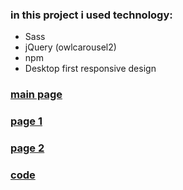 ### in this project i used technology:
* Sass
* jQuery (owlcarousel2)
* npm
* Desktop first responsive design

### [main page](https://ZhuchkouAA.github.io/project-wired/public)
### [page 1](https://zhuchkouaa.github.io/project-wired/public/christmas.html)
### [page 2](https://zhuchkouaa.github.io/project-wired/public/samsung.html)
### [code](https://github.com/ZhuchkouAA/project-wired/tree/master/public)
